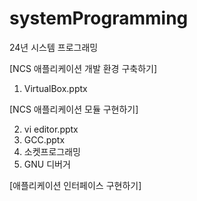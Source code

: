 # systemProgramming
24년 시스템 프로그래밍  

[NCS 애플리케이션 개발 환경 구축하기]  
 1. VirtualBox.pptx
    
[NCS 애플리케이션 모듈 구현하기]  

 2. vi editor.pptx
 3. GCC.pptx
 4. 소켓프로그래밍
 5. GNU 디버거
    
[애플리케이션 인터페이스 구현하기]  

